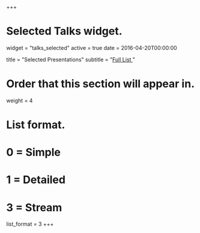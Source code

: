 +++
# Selected Talks widget.
widget = "talks_selected"
active = true
date = 2016-04-20T00:00:00

title = "Selected Presentations"
subtitle = "[Full List <i class='fa fa-angle-double-right'></i>](talk)"

# Order that this section will appear in.
weight = 4

# List format.
#   0 = Simple
#   1 = Detailed
#   3 = Stream
list_format = 3
+++
